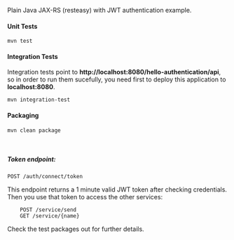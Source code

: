 Plain Java JAX-RS (resteasy) with JWT authentication example.

#### Unit Tests
    mvn test
    
#### Integration Tests
Integration tests point to **http://localhost:8080/hello-authentication/api**, so in order to run them sucefully, you need first to deploy this application to **localhost:8080**.

    mvn integration-test    

#### Packaging
    mvn clean package
    
<br/>

##### Token endpoint:

    POST /auth/connect/token
 
 This endpoint returns a 1 minute valid JWT token after checking credentials. Then you use that token to access the other services:
        
        POST /service/send
        GET /service/{name}
                 
  Check the test packages out for further details.       